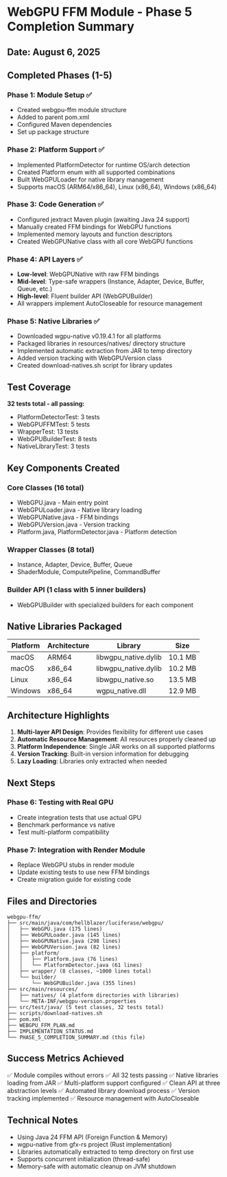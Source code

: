 # WebGPU FFM Module - Phase 5 Completion Summary

## Date: August 6, 2025

## Completed Phases (1-5)

### Phase 1: Module Setup ✅
- Created webgpu-ffm module structure
- Added to parent pom.xml
- Configured Maven dependencies
- Set up package structure

### Phase 2: Platform Support ✅
- Implemented PlatformDetector for runtime OS/arch detection
- Created Platform enum with all supported combinations
- Built WebGPULoader for native library management
- Supports macOS (ARM64/x86_64), Linux (x86_64), Windows (x86_64)

### Phase 3: Code Generation ✅
- Configured jextract Maven plugin (awaiting Java 24 support)
- Manually created FFM bindings for WebGPU functions
- Implemented memory layouts and function descriptors
- Created WebGPUNative class with all core WebGPU functions

### Phase 4: API Layers ✅
- **Low-level**: WebGPUNative with raw FFM bindings
- **Mid-level**: Type-safe wrappers (Instance, Adapter, Device, Buffer, Queue, etc.)
- **High-level**: Fluent builder API (WebGPUBuilder)
- All wrappers implement AutoCloseable for resource management

### Phase 5: Native Libraries ✅
- Downloaded wgpu-native v0.19.4.1 for all platforms
- Packaged libraries in resources/natives/ directory structure
- Implemented automatic extraction from JAR to temp directory
- Added version tracking with WebGPUVersion class
- Created download-natives.sh script for library updates

## Test Coverage

**32 tests total - all passing:**
- PlatformDetectorTest: 3 tests
- WebGPUFFMTest: 5 tests  
- WrapperTest: 13 tests
- WebGPUBuilderTest: 8 tests
- NativeLibraryTest: 3 tests

## Key Components Created

### Core Classes (16 total)
- WebGPU.java - Main entry point
- WebGPULoader.java - Native library loading
- WebGPUNative.java - FFM bindings
- WebGPUVersion.java - Version tracking
- Platform.java, PlatformDetector.java - Platform detection

### Wrapper Classes (8 total)
- Instance, Adapter, Device, Buffer, Queue
- ShaderModule, ComputePipeline, CommandBuffer

### Builder API (1 class with 5 inner builders)
- WebGPUBuilder with specialized builders for each component

## Native Libraries Packaged

| Platform | Architecture | Library | Size |
|----------|-------------|---------|------|
| macOS | ARM64 | libwgpu_native.dylib | 10.1 MB |
| macOS | x86_64 | libwgpu_native.dylib | 10.2 MB |
| Linux | x86_64 | libwgpu_native.so | 13.5 MB |
| Windows | x86_64 | wgpu_native.dll | 12.9 MB |

## Architecture Highlights

1. **Multi-layer API Design**: Provides flexibility for different use cases
2. **Automatic Resource Management**: All resources properly cleaned up
3. **Platform Independence**: Single JAR works on all supported platforms
4. **Version Tracking**: Built-in version information for debugging
5. **Lazy Loading**: Libraries only extracted when needed

## Next Steps

### Phase 6: Testing with Real GPU
- Create integration tests that use actual GPU
- Benchmark performance vs native
- Test multi-platform compatibility

### Phase 7: Integration with Render Module
- Replace WebGPU stubs in render module
- Update existing tests to use new FFM bindings
- Create migration guide for existing code

## Files and Directories

```
webgpu-ffm/
├── src/main/java/com/hellblazer/luciferase/webgpu/
│   ├── WebGPU.java (175 lines)
│   ├── WebGPULoader.java (145 lines)
│   ├── WebGPUNative.java (298 lines)
│   ├── WebGPUVersion.java (82 lines)
│   ├── platform/
│   │   ├── Platform.java (76 lines)
│   │   └── PlatformDetector.java (61 lines)
│   ├── wrapper/ (8 classes, ~1000 lines total)
│   └── builder/
│       └── WebGPUBuilder.java (355 lines)
├── src/main/resources/
│   ├── natives/ (4 platform directories with libraries)
│   └── META-INF/webgpu-version.properties
├── src/test/java/ (5 test classes, 32 tests total)
├── scripts/download-natives.sh
├── pom.xml
├── WEBGPU_FFM_PLAN.md
├── IMPLEMENTATION_STATUS.md
└── PHASE_5_COMPLETION_SUMMARY.md (this file)
```

## Success Metrics Achieved

✅ Module compiles without errors
✅ All 32 tests passing
✅ Native libraries loading from JAR
✅ Multi-platform support configured
✅ Clean API at three abstraction levels
✅ Automated library download process
✅ Version tracking implemented
✅ Resource management with AutoCloseable

## Technical Notes

- Using Java 24 FFM API (Foreign Function & Memory)
- wgpu-native from gfx-rs project (Rust implementation)
- Libraries automatically extracted to temp directory on first use
- Supports concurrent initialization (thread-safe)
- Memory-safe with automatic cleanup on JVM shutdown